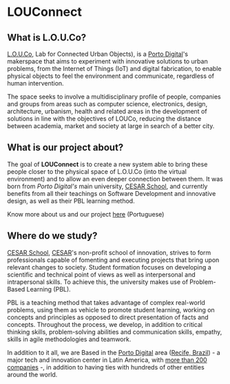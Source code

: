 # LOUConnect
## What is L.O.U.Co?
[L.O.U.Co](https://www.portodigital.org/diferenciais/equipamentos/louco), Lab for Connected Urban Objects), is a [Porto Digital](https://www.portodigital.org/home)'s makerspace that aims to experiment with innovative solutions to urban problems, from the Internet of Things (IoT) and digital fabrication, to enable physical objects to feel the environment and communicate, regardless of human intervention.

The space seeks to involve a multidisciplinary profile of people, companies and groups from areas such as computer science, electronics, design, architecture, urbanism, health and related areas in the development of solutions in line with the objectives of LOUCo, reducing the distance between academia, market and society at large in search of a better city.

## What is our project about?
The goal of **LOUConnect** is to create a new system able to bring these people closer to the physical space of L.O.U.Co (into the virtual environment) and to allow an even deeper connection between them. It was born from *Porto Digital's* main university, [CESAR School](https://www.cesar.school/cesar-school/), and currently benefits from all their teachings on Software Development and innovative design, as well as their PBL learning method.   

Know more about us and our project [here](https://sites.google.com/cesar.school/louconnect) (Portuguese)

## Where do we study?
[CESAR School](https://www.cesar.school), [CESAR](https://www.cesar.org.br)'s non-profit school of innovation, strives to form professionals capable of fomenting and executing projects that bring upon relevant changes to society. Student formation focuses on developing a scientific and technical point of views as well as interpersonal and intrapersonal skills. To achieve this, the university makes use of Problem-Based Learning \(PBL\).

PBL is a teaching method that takes advantage of complex real-world problems, using them as vehicle to promote student learning, working on concepts and principles as opposed to direct presentation of facts and concepts. Throughout the process, we develop, in addition to critical thinking skills, problem-solving abilities and communication skills, empathy, skills in agile methodologies and teamwork.

In addition to it all, we are Based in the [Porto Digital](http://www.portodigital.org/home) area \([Recife, Brazil](https://goo.gl/maps/VYs9rRKP72T2)\) - a major tech and innovation center in Latin America, with [more than 200 companies](https://en.wikipedia.org/wiki/Porto_Digital) -, in addition to having ties with hundreds of other entities around the world.
